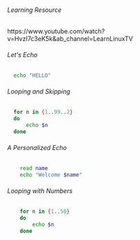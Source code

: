 <h6> Learning Resource </h6>
https://www.youtube.com/watch?v=HvzI7c3eK5k&ab_channel=LearnLinuxTV
</br>

<h6>Let's Echo</h6>

~~~bash
  echo "HELLO"
~~~

<h6>Looping and Skipping</h6>

~~~bash
  for n in {1..99..2}
  do
      echo $n
  done
~~~

<h6>A Personalized Echo</h6>

~~~bash
    read name
    echo "Welcome $name"
~~~

<h6>Looping with Numbers</h6>

~~~bash
    for n in {1..50}
    do
        echo $n
    done
~~~
